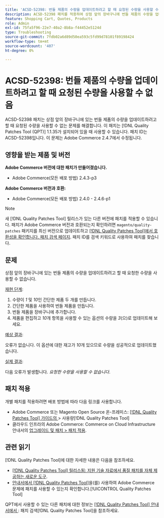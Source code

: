 ```yaml
---
title: 'ACSD-52398: 번들 제품의 수량을 업데이트하려고 할 때 요청된 수량을 사용할 수 없음'
description: ACSD-52398 패치를 적용하여 상점 앞의 장바구니에 번들 제품의 수량을 업데이트하려고 할 때 요청된 수량을 사용할 수 없는 Adobe Commerce 문제를 해결합니다.
feature: Shopping Cart, Quotes, Products
role: Admin
exl-id: 75fa5f96-22e7-40a2-8b8a-f44452e5124d
type: Troubleshooting
source-git-commit: 7fdb02a6d89d50ea593c5fd99d78101f89198424
workflow-type: tm+mt
source-wordcount: '407'
ht-degree: 0%

---
```


# ACSD-52398: 번들 제품의 수량을 업데이트하려고 할 때 요청된 수량을 사용할 수 없음

ACSD-52398 패치는 상점 앞의 장바구니에 있는 번들 제품의 수량을 업데이트하려고 할 때 요청된 수량을 사용할 수 없는 문제를 해결합니다. 이 패치는 [!DNL Quality Patches Tool (QPT)] 1.1.35가 설치되어 있을 때 사용할 수 있습니다. 패치 ID는 ACSD-52398입니다. 이 문제는 Adobe Commerce 2.4.7에서 수정됩니다.

## 영향을 받는 제품 및 버전

**Adobe Commerce 버전에 대한 패치가 만들어졌습니다.**

* Adobe Commerce(모든 배포 방법) 2.4.3-p3

**Adobe Commerce 버전과 호환:**

* Adobe Commerce(모든 배포 방법) 2.4.0 - 2.4.6-p1

>[!NOTE]
>
>새 [!DNL Quality Patches Tool] 릴리스가 있는 다른 버전에 패치를 적용할 수 있습니다. 패치가 Adobe Commerce 버전과 호환되는지 확인하려면 `magento/quality-patches` 패키지를 최신 버전으로 업데이트하고 [[!DNL Quality Patches Tool]에서 호환성을 확인합니다. 패치 검색 페이지](https://experienceleague.adobe.com/tools/commerce-quality-patches/index.html). 패치 ID를 검색 키워드로 사용하여 패치를 찾습니다.

## 문제

상점 앞의 장바구니에 있는 번들 제품의 수량을 업데이트하려고 할 때 요청한 수량을 사용할 수 없습니다.

<u>재현 단계</u>:

1. 수량이 *1* 및 *10*&#x200B;인 간단한 제품 두 개를 만듭니다.
1. 간단한 제품을 사용하여 번들 제품을 만듭니다.
1. 번들 제품을 장바구니에 추가합니다.
1. 제품을 편집하고 *10*&#x200B;개 항목을 사용할 수 있는 옵션의 수량을 *3*(으)로 업데이트해 보세요.

<u>예상 결과</u>:

오류가 없습니다. 이 옵션에 대한 재고가 *10*&#x200B;개 있으므로 수량을 성공적으로 업데이트했습니다.

<u>실제 결과</u>:

다음 오류가 발생합니다. *요청한 수량을 사용할 수 없습니다*.

## 패치 적용

개별 패치를 적용하려면 배포 방법에 따라 다음 링크를 사용합니다.

* Adobe Commerce 또는 Magento Open Source 온-프레미스: [[!DNL Quality Patches Tool]  가이드의 ](/help/tools/quality-patches-tool/usage.md)> 사용량[!DNL Quality Patches Tool]
* 클라우드 인프라의 Adobe Commerce: Commerce on Cloud Infrastructure 안내서의 [업그레이드 및 패치 > 패치 적용](https://experienceleague.adobe.com/docs/commerce-cloud-service/user-guide/develop/upgrade/apply-patches.html).

## 관련 읽기

[!DNL Quality Patches Tool]에 대한 자세한 내용은 다음을 참조하세요.

* [[!DNL Quality Patches Tool] 릴리스됨: 지원 기술 자료에서 품질 패치를 자체 제공하는 새로운 도구](https://experienceleague.adobe.com/en/docs/commerce-operations/tools/quality-patches-tool/quality-patches-tool-to-self-serve-quality-patches).
* [ 안내서에서  [!DNL Quality Patches Tool]](/help/tools/quality-patches-tool/patches-available-in-qpt/check-patch-for-magento-issue-with-magento-quality-patches.md)을(를) 사용하여 Adobe Commerce 문제에 패치를 사용할 수 있는지 확인합니다.[!UICONTROL Quality Patches Tool]


QPT에서 사용할 수 있는 다른 패치에 대한 정보는 [[!DNL Quality Patches Tool] 안내서에서 ](https://experienceleague.adobe.com/tools/commerce-quality-patches/index.html): 패치 검색[!DNL Quality Patches Tool]을 참조하세요.
